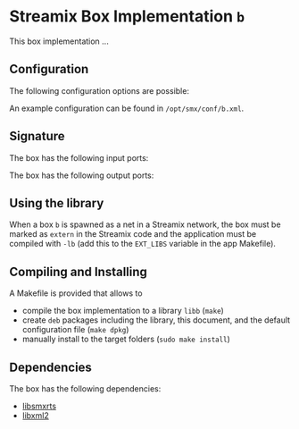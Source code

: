 # Streamix Box Implementation `b`

This box implementation ...

## Configuration

The following configuration options are possible:

An example configuration can be found in `/opt/smx/conf/b.xml`.

## Signature

The box has the following input ports:

The box has the following output ports:

## Using the library

When a box `b` is spawned as a net in a Streamix network, the box must
be marked as `extern` in the Streamix code and the application must be compiled
with `-lb` (add this to the `EXT_LIBS` variable in the app Makefile).

## Compiling and Installing

A Makefile is provided that allows to
 - compile the box implementation to a library `libb` (`make`)
 - create `deb` packages including the library, this document, and the default configuration file (`make dpkg`)
 - manually install to the target folders (`sudo make install`)

## Dependencies

The box has the following dependencies:
 - [libsmxrts](https://github.com/moiri/streamix-rts)
 - [libxml2](http://xmlsoft.org/)
